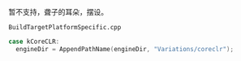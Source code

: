 暂不支持，聋子的耳朵，摆设。

`BuildTargetPlatformSpecific.cpp`

```cpp
case kCoreCLR:
  engineDir = AppendPathName(engineDir, "Variations/coreclr");
```
